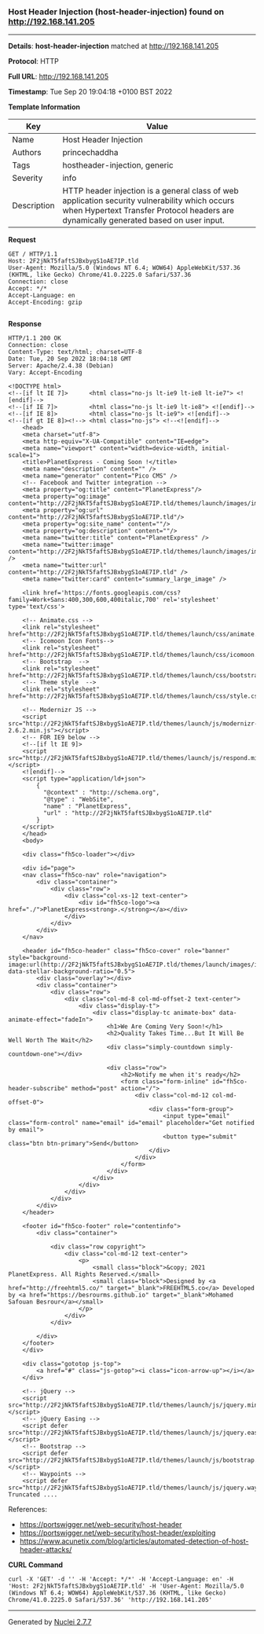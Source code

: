 ### Host Header Injection (host-header-injection) found on http://192.168.141.205
---
**Details**: **host-header-injection**  matched at http://192.168.141.205

**Protocol**: HTTP

**Full URL**: http://192.168.141.205

**Timestamp**: Tue Sep 20 19:04:18 +0100 BST 2022

**Template Information**

| Key | Value |
|---|---|
| Name | Host Header Injection |
| Authors | princechaddha |
| Tags | hostheader-injection, generic |
| Severity | info |
| Description | HTTP header injection is a general class of web application security vulnerability which occurs when Hypertext Transfer Protocol headers are dynamically generated based on user input. |

**Request**
```http
GET / HTTP/1.1
Host: 2F2jNkT5faftSJBxbygS1oAE7IP.tld
User-Agent: Mozilla/5.0 (Windows NT 6.4; WOW64) AppleWebKit/537.36 (KHTML, like Gecko) Chrome/41.0.2225.0 Safari/537.36
Connection: close
Accept: */*
Accept-Language: en
Accept-Encoding: gzip


```

**Response**
```http
HTTP/1.1 200 OK
Connection: close
Content-Type: text/html; charset=UTF-8
Date: Tue, 20 Sep 2022 18:04:18 GMT
Server: Apache/2.4.38 (Debian)
Vary: Accept-Encoding

<!DOCTYPE html>
<!--[if lt IE 7]>      <html class="no-js lt-ie9 lt-ie8 lt-ie7"> <![endif]-->
<!--[if IE 7]>         <html class="no-js lt-ie9 lt-ie8"> <![endif]-->
<!--[if IE 8]>         <html class="no-js lt-ie9"> <![endif]-->
<!--[if gt IE 8]><!--> <html class="no-js"> <!--<![endif]-->
	<head>
	<meta charset="utf-8">
	<meta http-equiv="X-UA-Compatible" content="IE=edge">
	<meta name="viewport" content="width=device-width, initial-scale=1">
	<title>PlanetExpress - Coming Soon !</title>
	<meta name="description" content="" />
	<meta name="generator" content="Pico CMS" />
  	<!-- Facebook and Twitter integration -->
	<meta property="og:title" content="PlanetExpress"/>
	<meta property="og:image" content="http://2F2jNkT5faftSJBxbygS1oAE7IP.tld/themes/launch/images/img_bg_1.png"/>
	<meta property="og:url" content="http://2F2jNkT5faftSJBxbygS1oAE7IP.tld"/>
	<meta property="og:site_name" content=""/>
	<meta property="og:description" content=""/>
	<meta name="twitter:title" content="PlanetExpress" />
	<meta name="twitter:image" content="http://2F2jNkT5faftSJBxbygS1oAE7IP.tld/themes/launch/images/img_bg_1.png" />
	<meta name="twitter:url" content="http://2F2jNkT5faftSJBxbygS1oAE7IP.tld" />
	<meta name="twitter:card" content="summary_large_image" />

	<link href='https://fonts.googleapis.com/css?family=Work+Sans:400,300,600,400italic,700' rel='stylesheet' type='text/css'>
	
	<!-- Animate.css -->
	<link rel="stylesheet" href="http://2F2jNkT5faftSJBxbygS1oAE7IP.tld/themes/launch/css/animate.css">
	<!-- Icomoon Icon Fonts-->
	<link rel="stylesheet" href="http://2F2jNkT5faftSJBxbygS1oAE7IP.tld/themes/launch/css/icomoon.css">
	<!-- Bootstrap  -->
	<link rel="stylesheet" href="http://2F2jNkT5faftSJBxbygS1oAE7IP.tld/themes/launch/css/bootstrap.css">
	<!-- Theme style  -->
	<link rel="stylesheet" href="http://2F2jNkT5faftSJBxbygS1oAE7IP.tld/themes/launch/css/style.css">

	<!-- Modernizr JS -->
	<script src="http://2F2jNkT5faftSJBxbygS1oAE7IP.tld/themes/launch/js/modernizr-2.6.2.min.js"></script>
	<!-- FOR IE9 below -->
	<!--[if lt IE 9]>
	<script src="http://2F2jNkT5faftSJBxbygS1oAE7IP.tld/themes/launch/js/respond.min.js"></script>
	<![endif]-->
	<script type="application/ld+json">
		{
		  "@context" : "http://schema.org",
		  "@type" : "WebSite",
		  "name" : "PlanetExpress",
		  "url" : "http://2F2jNkT5faftSJBxbygS1oAE7IP.tld"
		}
	</script>
	</head>
	<body>
		
	<div class="fh5co-loader"></div>
	
	<div id="page">
	<nav class="fh5co-nav" role="navigation">
		<div class="container">
			<div class="row">
				<div class="col-xs-12 text-center">
					<div id="fh5co-logo"><a href="./">PlanetExpress<strong>.</strong></a></div>
				</div>
			</div>
		</div>
	</nav>

	<header id="fh5co-header" class="fh5co-cover" role="banner" style="background-image:url(http://2F2jNkT5faftSJBxbygS1oAE7IP.tld/themes/launch/images/img_bg_1.png);" data-stellar-background-ratio="0.5">
		<div class="overlay"></div>
		<div class="container">
			<div class="row">
				<div class="col-md-8 col-md-offset-2 text-center">
					<div class="display-t">
						<div class="display-tc animate-box" data-animate-effect="fadeIn">
							<h1>We Are Coming Very Soon!</h1>
							<h2>Quality Takes Time...But It Will Be Well Worth The Wait</h2>
							<div class="simply-countdown simply-countdown-one"></div>

							<div class="row">
								<h2>Notify me when it's ready</h2>
								<form class="form-inline" id="fh5co-header-subscribe" method="post" action="/">
									<div class="col-md-12 col-md-offset-0">
										<div class="form-group">
											<input type="email" class="form-control" name="email" id="email" placeholder="Get notified by email">
											<button type="submit" class="btn btn-primary">Send</button>
										</div>
									</div>
								</form>
							</div>
						</div>
					</div>
				</div>
			</div>
		</div>
	</header>

	<footer id="fh5co-footer" role="contentinfo">
		<div class="container">

			<div class="row copyright">
				<div class="col-md-12 text-center">
					<p>
						<small class="block">&copy; 2021 PlanetExpress. All Rights Reserved.</small> 
						<small class="block">Designed by <a href="http://freehtml5.co/" target="_blank">FREEHTML5.co</a> Developed by <a href="https://besrourms.github.io" target="_blank">Mohamed Safouan Besrour</a></small>
					</p>
				</div>
			</div>

		</div>
	</footer>
	</div>

	<div class="gototop js-top">
		<a href="#" class="js-gotop"><i class="icon-arrow-up"></i></a>
	</div>
	
	<!-- jQuery -->
	<script src="http://2F2jNkT5faftSJBxbygS1oAE7IP.tld/themes/launch/js/jquery.min.js"></script>
	<!-- jQuery Easing -->
	<script defer src="http://2F2jNkT5faftSJBxbygS1oAE7IP.tld/themes/launch/js/jquery.easing.1.3.js"></script>
	<!-- Bootstrap -->
	<script defer src="http://2F2jNkT5faftSJBxbygS1oAE7IP.tld/themes/launch/js/bootstrap.min.js"></script>
	<!-- Waypoints -->
	<script defer src="http://2F2jNkT5faftSJBxbygS1oAE7IP.tld/themes/launch/js/jquery.waypoint.... Truncated ....
```

References: 
- https://portswigger.net/web-security/host-header
- https://portswigger.net/web-security/host-header/exploiting
- https://www.acunetix.com/blog/articles/automated-detection-of-host-header-attacks/

**CURL Command**
```
curl -X 'GET' -d '' -H 'Accept: */*' -H 'Accept-Language: en' -H 'Host: 2F2jNkT5faftSJBxbygS1oAE7IP.tld' -H 'User-Agent: Mozilla/5.0 (Windows NT 6.4; WOW64) AppleWebKit/537.36 (KHTML, like Gecko) Chrome/41.0.2225.0 Safari/537.36' 'http://192.168.141.205'
```
---
Generated by [Nuclei 2.7.7](https://github.com/projectdiscovery/nuclei)